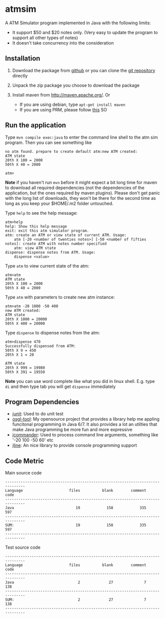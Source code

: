 atmsim
======

A ATM Simulator program implemented in Java with the following limits:

* It support $50 and $20 notes only. (Very easy to update the program to support all other types of notes)
* It doesn't take concurrency into the consideration

Installation
--------------

1. Download the package from [github](https://github.com/greenlaw110/atmsim/archive/master.zip) or you can clone the [git repository](https://github.com/greenlaw110/atmsim) directly

2. Unpack the zip package you choose to download the package

3. Install maven from http://maven.apache.org/. Or

    * If you are using debian, type `apt-get install maven`
    * If you are using PRM, please follow [this](http://stackoverflow.com/questions/6298865/how-to-install-maven-into-red-hat-enterprise-linux-6) SO
    
Run the application
--------------------

Type `mvn compile exec:java` to enter the command line shell to the atm sim program. Then you can see something like

```
no atm found. prepare to create default atm:new ATM created:
ATM state
20th X 100 = 2000
50th X 40 = 2000

atm>
```

**Note** if you haven't run `mvn` before it might expect a bit long time for maven to download all required dependencies (not the dependencies of the application, but the ones required by maven plugins). Please don't get panic with the long list of downloads, they won't be there for the second time as long as you keep your $HOME/.m2 folder untouched.

Type `help` to see the help message:

```
atm>help
help: Show this help message
exit: exit this atm simulator program.
atm: create an ATM or view state of current ATM. Usage:
    atm [-20 <number of twenties notes>] [-50 <number of fifties notes]: create ATM with notes number specified
    atm: view ATM state
dispense: dispense notes from ATM. Usage:
    dispense <value>
```

Type `atm` to view current state of the atm:

```
atm>atm
ATM state
20th X 100 = 2000
50th X 40 = 2000
```

Type `atm` with parameters to create new atm instance:

```
atm>atm -20 1000 -50 400
new ATM created:
ATM state
20th X 1000 = 20000
50th X 400 = 20000
```
Type `dispense` to dispense notes from the atm:

```
atm>dispense 470
Successfully dispensed from ATM:
50th X 9 = 450
20th X 1 = 20

ATM state
20th X 999 = 19980
50th X 391 = 19550
```

**Note** you can use word complete like what you did in linux shell. E.g. type `di` and then type tab you will get `dispense` immediately

Program Dependencies
------------------------

* [junit](http://junit.org): Used to do unit test
* [osgl-tool](https://github.com/greenlaw110/java-tool): My opensource project that provides a library help me appling funcitonal programming in Java 6/7. It also provides a lot an utilties that make Java programming be more fun and more expressive
* [jcommander](http://jcommander.org/): Used to process command line arguments, something like '-20 100 -50 60' etc
* [jline](http://jline.sourceforge.net/): An nice library to provide console programming support

Code Metric
------------------

Main source code

```
-------------------------------------------------------------------------------
Language                     files          blank        comment           code
-------------------------------------------------------------------------------
Java                            19            158            335            597
-------------------------------------------------------------------------------
SUM:                            19            158            335            597
-------------------------------------------------------------------------------
```

Test source code

```
-------------------------------------------------------------------------------
Language                     files          blank        comment           code
-------------------------------------------------------------------------------
Java                             2             27              7            138
-------------------------------------------------------------------------------
SUM:                             2             27              7            138
-------------------------------------------------------------------------------
```
